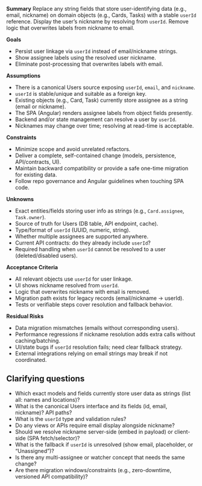 **Summary**
Replace any string fields that store user-identifying data (e.g., email, nickname) on domain objects (e.g., Cards, Tasks) with a stable `userId` reference. Display the user’s nickname by resolving from `userId`. Remove logic that overwrites labels from nickname to email.

**Goals**
- Persist user linkage via `userId` instead of email/nickname strings.
- Show assignee labels using the resolved user nickname.
- Eliminate post-processing that overwrites labels with email.

**Assumptions**
- There is a canonical Users source exposing `userId`, `email`, and `nickname`.
- `userId` is stable/unique and suitable as a foreign key.
- Existing objects (e.g., Card, Task) currently store assignee as a string (email or nickname).
- The SPA (Angular) renders assignee labels from object fields presently.
- Backend and/or state management can resolve a user by `userId`.
- Nicknames may change over time; resolving at read-time is acceptable.

**Constraints**
- Minimize scope and avoid unrelated refactors.
- Deliver a complete, self-contained change (models, persistence, API/contracts, UI).
- Maintain backward compatibility or provide a safe one-time migration for existing data.
- Follow repo governance and Angular guidelines when touching SPA code.

**Unknowns**
- Exact entities/fields storing user info as strings (e.g., `Card.assignee`, `Task.owner`).
- Source of truth for Users (DB table, API endpoint, cache).
- Type/format of `userId` (UUID, numeric, string).
- Whether multiple assignees are supported anywhere.
- Current API contracts: do they already include `userId`?
- Required handling when `userId` cannot be resolved to a user (deleted/disabled users).

**Acceptance Criteria**
- All relevant objects use `userId` for user linkage.
- UI shows nickname resolved from `userId`.
- Logic that overwrites nickname with email is removed.
- Migration path exists for legacy records (email/nickname → userId).
- Tests or verifiable steps cover resolution and fallback behavior.

**Residual Risks**
- Data migration mismatches (emails without corresponding users).
- Performance regressions if nickname resolution adds extra calls without caching/batching.
- UI/state bugs if `userId` resolution fails; need clear fallback strategy.
- External integrations relying on email strings may break if not coordinated.

## Clarifying questions
- Which exact models and fields currently store user data as strings (list all: names and locations)?
- What is the canonical Users interface and its fields (id, email, nickname)? API paths?
- What is the `userId` type and validation rules?
- Do any views or APIs require email display alongside nickname?
- Should we resolve nickname server-side (embed in payload) or client-side (SPA fetch/selector)?
- What is the fallback if `userId` is unresolved (show email, placeholder, or “Unassigned”)?
- Is there any multi-assignee or watcher concept that needs the same change?
- Are there migration windows/constraints (e.g., zero-downtime, versioned API compatibility)?